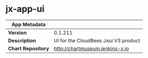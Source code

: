 # jx-app-ui

|App Metadata||
|---|---|
| **Version** | 0.1.211 |
| **Description** | UI for the CloudBees Jxui V3 product |
| **Chart Repository** | http://chartmuseum.jenkins-x.io |
